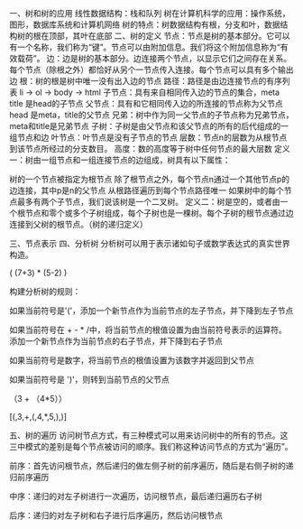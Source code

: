 一、树和树的应用
线性数据结构：栈和队列
树在计算机科学的应用：操作系统，图形，数据库系统和计算机网络
树的特点：树数据结构有根，分支和叶，数据结构树的根在顶部，其叶在底部
二、树的定义
节点：节点是树的基本部分。它可以有一个名称，我们称为“键”。节点可以由附加信息。我们将这个附加信息称为“有效载荷”。
边：边是树的基本部分。边连接两个节点，以显示它们之间存在关系。每个节点（除根之外）都恰好从另个一节点传入连接。每个节点可以具有多个输出边
根：树的根是树中唯一没有出入边的节点
路径：路径是由边连接节点的有序列表 li -> ol -> body -> html
子节点：具有来自相同传入边的节点的集合，meta title 是head的子节点
父节点：具有和它相同传入边的所连接的节点称为父节点 head 是meta，title的父节点
兄弟：树中作为同一父节点的子节点称为兄弟节点，meta和title是兄弟节点
子树：子树是由父节点和该父节点的所有的后代组成的一组节点和边
叶节点：叶节点是没有子节点的节点
层数：节点n的层数为从根节点到该节点所经过的分支数目。
高度：数的高度等于树中任何节点的最大层数
定义一：树由一组节点和一组连接节点的边组成，树具有以下属性：

树的一个节点被指定为根节点
除了根节点之外，每个节点n通过一个其他节点p的边连接，其中p是n的父节点
从根路径遍历到每个节点路径唯一
如果树中的每个节点最多有两个子节点，我们说该树是一个二叉树。
定义二：树是空的，或者由一个根节点和零个或多个子树组成，每个子树也是一棵树。每个子树的根节点通过边连接到父树的根节点。（树的递归定义）

三、节点表示
四、分析树
分析树可以用于表示诸如句子或数学表达式的真实世界构造。

( (7+3) * (5-2) )

构建分析树的规则：

如果当前符号是'('，添加一个新节点作为当前节点的左子节点，并下降到左子节点

如果当前符号在 + - * /中，将当前节点的根值设置为由当前符号表示的运算符。添加一个新节点作为当前节点的右子节点，并下降到右子节点

如果当前符号是数字，将当前节点的根值设置为该数字并返回到父节点

如果当前符号是 ')'，则转到当前节点的父节点

（3 + （4*5））

[(,3,+,(,4,*,5,),)]

五、树的遍历
访问树节点方式，有三种模式可以用来访问树中的所有的节点。这三中模式的差别是每个节点被访问的顺序。我们称这种访问节点的方式为“遍历”。

前序：首先访问根节点，然后递归的做左侧子树的前序遍历，随后是右侧子树的递归前序遍历

中序：递归的对左子树进行一次遍历，访问根节点，最后递归遍历右子树

后序：递归的对左子树和右子进行后序遍历，然后访问根节点